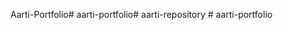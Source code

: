 Aarti-Portfolio# aarti-portfolio#   a a r t i - r e p o s i t o r y  
 #   a a r t i - p o r t f o l i o  
 